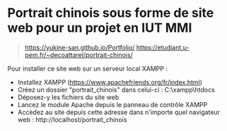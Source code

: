 # Portrait chinois sous forme de site web pour un projet en IUT MMI 
 
 > https://yukine-san.github.io/Portfolio/
 > https://etudiant.u-pem.fr/~decoattarel/portrait-chinois/

 Pour installer ce site web sur un serveur local XAMPP :

 - Installez XAMPP (https://www.apachefriends.org/fr/index.html)
 - Créez un dossier "portrait_chinois" dans celui-ci : C:\xampp\htdocs
 - Déposez-y les fichiers du site web
 - Lancez le module Apache depuis le panneau de contrôle XAMPP
 - Accèdez au site depuis cette adresse dans n'importe quel navigateur web : http://localhost/portrait_chinois
